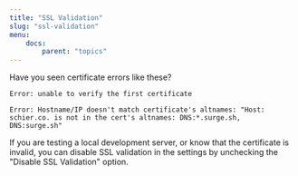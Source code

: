 ```yaml
---
title: "SSL Validation"
slug: "ssl-validation"
menu:
    docs:
        parent: "topics"
---
```


Have you seen certificate errors like these?

```
Error: unable to verify the first certificate
```

```
Error: Hostname/IP doesn't match certificate's altnames: "Host: schier.co. is not in the cert's altnames: DNS:*.surge.sh, DNS:surge.sh"
```

If you are testing a local development server, or know that the certificate is invalid, you can 
disable SSL validation in the settings by unchecking the "Disable SSL Validation" option.

